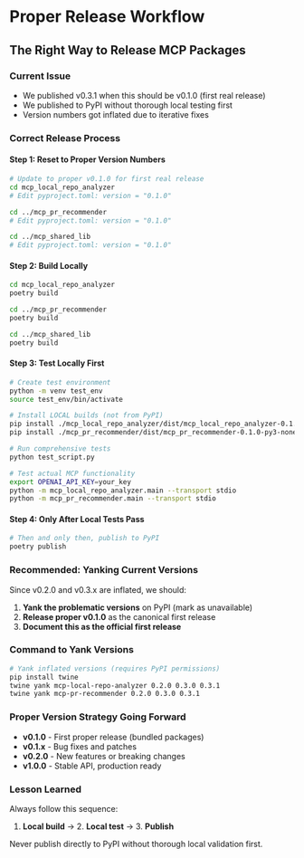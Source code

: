 # Proper Release Workflow

## The Right Way to Release MCP Packages

### Current Issue
- We published v0.3.1 when this should be v0.1.0 (first real release)
- We published to PyPI without thorough local testing first
- Version numbers got inflated due to iterative fixes

### Correct Release Process

#### Step 1: Reset to Proper Version Numbers
```bash
# Update to proper v0.1.0 for first real release
cd mcp_local_repo_analyzer
# Edit pyproject.toml: version = "0.1.0"

cd ../mcp_pr_recommender
# Edit pyproject.toml: version = "0.1.0"

cd ../mcp_shared_lib
# Edit pyproject.toml: version = "0.1.0"
```

#### Step 2: Build Locally
```bash
cd mcp_local_repo_analyzer
poetry build

cd ../mcp_pr_recommender
poetry build

cd ../mcp_shared_lib
poetry build
```

#### Step 3: Test Locally First
```bash
# Create test environment
python -m venv test_env
source test_env/bin/activate

# Install LOCAL builds (not from PyPI)
pip install ./mcp_local_repo_analyzer/dist/mcp_local_repo_analyzer-0.1.0-py3-none-any.whl
pip install ./mcp_pr_recommender/dist/mcp_pr_recommender-0.1.0-py3-none-any.whl

# Run comprehensive tests
python test_script.py

# Test actual MCP functionality
export OPENAI_API_KEY=your_key
python -m mcp_local_repo_analyzer.main --transport stdio
python -m mcp_pr_recommender.main --transport stdio
```

#### Step 4: Only After Local Tests Pass
```bash
# Then and only then, publish to PyPI
poetry publish
```

### Recommended: Yanking Current Versions

Since v0.2.0 and v0.3.x are inflated, we should:

1. **Yank the problematic versions** on PyPI (mark as unavailable)
2. **Release proper v0.1.0** as the canonical first release
3. **Document this as the official first release**

### Command to Yank Versions
```bash
# Yank inflated versions (requires PyPI permissions)
pip install twine
twine yank mcp-local-repo-analyzer 0.2.0 0.3.0 0.3.1
twine yank mcp-pr-recommender 0.2.0 0.3.0 0.3.1
```

### Proper Version Strategy Going Forward

- **v0.1.0** - First proper release (bundled packages)
- **v0.1.x** - Bug fixes and patches
- **v0.2.0** - New features or breaking changes
- **v1.0.0** - Stable API, production ready

### Lesson Learned

Always follow this sequence:
1. **Local build** → 2. **Local test** → 3. **Publish**

Never publish directly to PyPI without thorough local validation first.
